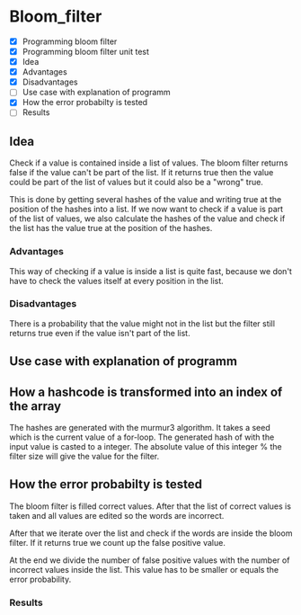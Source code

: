 # Bloom_filter

- [x] Programming bloom filter
- [x] Programming bloom filter unit test
- [x] Idea
- [x] Advantages
- [x] Disadvantages
- [ ] Use case with explanation of programm
- [x] How the error probabilty is tested
- [ ] Results

## Idea
Check if a value is contained inside a list of values. The bloom filter returns false if the value can't be part of the list. If it returns true then the value could be part of the list of values but it could also be a "wrong" true.

This is done by getting several hashes of the value and writing true at the position of the hashes into a list. 
If we now want to check if a value is part of the list of values, we also calculate the hashes of the value and check if the list has the value true at the position of the hashes.

### Advantages
This way of checking if a value is inside a list is quite fast, because we don't have to check the values itself at every position in the list.

### Disadvantages
There is a probability that the value might not in the list but the filter still returns true even if the value isn't part of the list.

## Use case with explanation of programm

## How a hashcode is transformed into an index of the array
The hashes are generated with the murmur3 algorithm. It takes a seed which is the current value of a for-loop. 
The generated hash of with the input value is casted to a integer. The absolute value of this integer % the filter size will give the value for the filter.

## How the error probabilty is tested
The bloom filter is filled correct values. After that the list of correct values is taken and all values are edited so the words are incorrect.

After that we iterate over the list and check if the words are inside the bloom filter. If it returns true we count up the false positive value.

At the end we divide the number of false positive values with the number of incorrect values inside the list. This value has to be smaller or equals the error probability.

### Results
